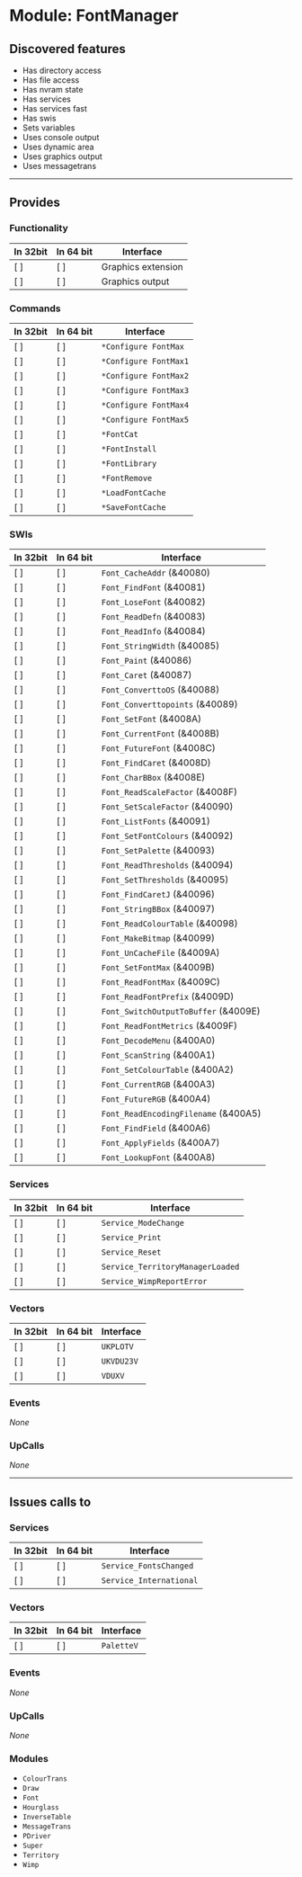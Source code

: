 # Module: FontManager

## Discovered features


* Has directory access
* Has file access
* Has nvram state
* Has services
* Has services fast
* Has swis
* Sets variables
* Uses console output
* Uses dynamic area
* Uses graphics output
* Uses messagetrans

---

## Provides

### Functionality

| In 32bit | In 64 bit | Interface |
|----------|-----------|-----------|
| [ ]      | [ ]       | Graphics extension |
| [ ]      | [ ]       | Graphics output |

### Commands


| In 32bit | In 64 bit | Interface |
|----------|-----------|-----------|
| [ ]      | [ ]       | `*Configure FontMax` |
| [ ]      | [ ]       | `*Configure FontMax1` |
| [ ]      | [ ]       | `*Configure FontMax2` |
| [ ]      | [ ]       | `*Configure FontMax3` |
| [ ]      | [ ]       | `*Configure FontMax4` |
| [ ]      | [ ]       | `*Configure FontMax5` |
| [ ]      | [ ]       | `*FontCat` |
| [ ]      | [ ]       | `*FontInstall` |
| [ ]      | [ ]       | `*FontLibrary` |
| [ ]      | [ ]       | `*FontRemove` |
| [ ]      | [ ]       | `*LoadFontCache` |
| [ ]      | [ ]       | `*SaveFontCache` |


### SWIs


| In 32bit | In 64 bit | Interface |
|----------|-----------|-----------|
| [ ]      | [ ]       | `Font_CacheAddr` (&40080) |
| [ ]      | [ ]       | `Font_FindFont` (&40081) |
| [ ]      | [ ]       | `Font_LoseFont` (&40082) |
| [ ]      | [ ]       | `Font_ReadDefn` (&40083) |
| [ ]      | [ ]       | `Font_ReadInfo` (&40084) |
| [ ]      | [ ]       | `Font_StringWidth` (&40085) |
| [ ]      | [ ]       | `Font_Paint` (&40086) |
| [ ]      | [ ]       | `Font_Caret` (&40087) |
| [ ]      | [ ]       | `Font_ConverttoOS` (&40088) |
| [ ]      | [ ]       | `Font_Converttopoints` (&40089) |
| [ ]      | [ ]       | `Font_SetFont` (&4008A) |
| [ ]      | [ ]       | `Font_CurrentFont` (&4008B) |
| [ ]      | [ ]       | `Font_FutureFont` (&4008C) |
| [ ]      | [ ]       | `Font_FindCaret` (&4008D) |
| [ ]      | [ ]       | `Font_CharBBox` (&4008E) |
| [ ]      | [ ]       | `Font_ReadScaleFactor` (&4008F) |
| [ ]      | [ ]       | `Font_SetScaleFactor` (&40090) |
| [ ]      | [ ]       | `Font_ListFonts` (&40091) |
| [ ]      | [ ]       | `Font_SetFontColours` (&40092) |
| [ ]      | [ ]       | `Font_SetPalette` (&40093) |
| [ ]      | [ ]       | `Font_ReadThresholds` (&40094) |
| [ ]      | [ ]       | `Font_SetThresholds` (&40095) |
| [ ]      | [ ]       | `Font_FindCaretJ` (&40096) |
| [ ]      | [ ]       | `Font_StringBBox` (&40097) |
| [ ]      | [ ]       | `Font_ReadColourTable` (&40098) |
| [ ]      | [ ]       | `Font_MakeBitmap` (&40099) |
| [ ]      | [ ]       | `Font_UnCacheFile` (&4009A) |
| [ ]      | [ ]       | `Font_SetFontMax` (&4009B) |
| [ ]      | [ ]       | `Font_ReadFontMax` (&4009C) |
| [ ]      | [ ]       | `Font_ReadFontPrefix` (&4009D) |
| [ ]      | [ ]       | `Font_SwitchOutputToBuffer` (&4009E) |
| [ ]      | [ ]       | `Font_ReadFontMetrics` (&4009F) |
| [ ]      | [ ]       | `Font_DecodeMenu` (&400A0) |
| [ ]      | [ ]       | `Font_ScanString` (&400A1) |
| [ ]      | [ ]       | `Font_SetColourTable` (&400A2) |
| [ ]      | [ ]       | `Font_CurrentRGB` (&400A3) |
| [ ]      | [ ]       | `Font_FutureRGB` (&400A4) |
| [ ]      | [ ]       | `Font_ReadEncodingFilename` (&400A5) |
| [ ]      | [ ]       | `Font_FindField` (&400A6) |
| [ ]      | [ ]       | `Font_ApplyFields` (&400A7) |
| [ ]      | [ ]       | `Font_LookupFont` (&400A8) |


### Services


| In 32bit | In 64 bit | Interface |
|----------|-----------|-----------|
| [ ]      | [ ]       | `Service_ModeChange` |
| [ ]      | [ ]       | `Service_Print` |
| [ ]      | [ ]       | `Service_Reset` |
| [ ]      | [ ]       | `Service_TerritoryManagerLoaded` |
| [ ]      | [ ]       | `Service_WimpReportError` |


### Vectors


| In 32bit | In 64 bit | Interface |
|----------|-----------|-----------|
| [ ]      | [ ]       | `UKPLOTV` |
| [ ]      | [ ]       | `UKVDU23V` |
| [ ]      | [ ]       | `VDUXV` |


### Events


*None*


### UpCalls


*None*


---

## Issues calls to

### Services


| In 32bit | In 64 bit | Interface |
|----------|-----------|-----------|
| [ ]      | [ ]       | `Service_FontsChanged` |
| [ ]      | [ ]       | `Service_International` |


### Vectors


| In 32bit | In 64 bit | Interface |
|----------|-----------|-----------|
| [ ]      | [ ]       | `PaletteV` |


### Events


*None*


### UpCalls


*None*


### Modules


* `ColourTrans`
* `Draw`
* `Font`
* `Hourglass`
* `InverseTable`
* `MessageTrans`
* `PDriver`
* `Super`
* `Territory`
* `Wimp`


